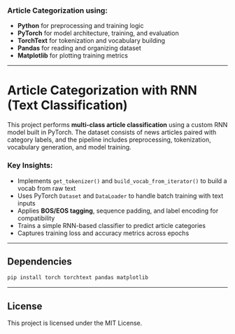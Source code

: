 ### Article Categorization using:

* **Python** for preprocessing and training logic
* **PyTorch** for model architecture, training, and evaluation
* **TorchText** for tokenization and vocabulary building
* **Pandas** for reading and organizing dataset
* **Matplotlib** for plotting training metrics

---

# Article Categorization with RNN (Text Classification)

This project performs **multi-class article classification** using a custom RNN model built in PyTorch. The dataset consists of news articles paired with category labels, and the pipeline includes preprocessing, tokenization, vocabulary generation, and model training.

### **Key Insights:**

* Implements `get_tokenizer()` and `build_vocab_from_iterator()` to build a vocab from raw text
* Uses PyTorch `Dataset` and `DataLoader` to handle batch training with text inputs
* Applies **BOS/EOS tagging**, sequence padding, and label encoding for compatibility
* Trains a simple RNN-based classifier to predict article categories
* Captures training loss and accuracy metrics across epochs

---

## Dependencies
```bash
pip install torch torchtext pandas matplotlib
```

---

## License
This project is licensed under the MIT License.
